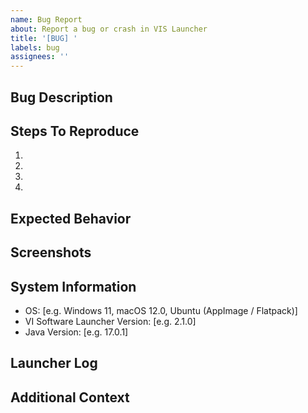 ```yaml
---
name: Bug Report
about: Report a bug or crash in VIS Launcher
title: '[BUG] '
labels: bug
assignees: ''
---
```


## Bug Description
<!-- A clear and concise description of what the bug is -->

## Steps To Reproduce
<!-- Steps to reproduce the behavior -->
1. 
2. 
3. 
4. 

## Expected Behavior
<!-- A clear and concise description of what you expected to happen -->

## Screenshots
<!-- If applicable, add screenshots to help explain your problem -->

## System Information
<!-- Please complete the following information -->
- OS: [e.g. Windows 11, macOS 12.0, Ubuntu (AppImage / Flatpack)]
- VI Software Launcher Version: [e.g. 2.1.0]
- Java Version: [e.g. 17.0.1]

## Launcher Log
<!-- Please attach any relevant launcher log file if possible -->

## Additional Context
<!-- Add any other context about the problem here -->